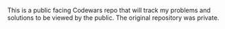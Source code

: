 This is a public facing Codewars repo that will track my problems and solutions to be viewed by the public.
The original repository was private.
